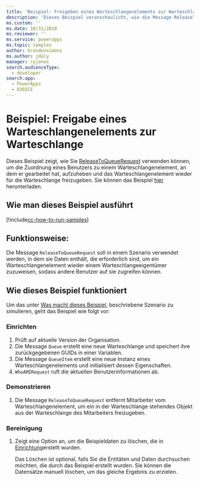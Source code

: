```yaml
---
title: 'Beispiel: Freigeben eines Warteschlangenelements zur Warteschlange (Common Data Service for Apps) | Microsoft Docs'
description: 'Dieses Beispiel veranschaulicht, wie die Message ReleaseToQueueRequest verwendet wird.'
ms.custom: ''
ms.date: 10/31/2018
ms.reviewer: ''
ms.service: powerapps
ms.topic: samples
author: brandonsimons
ms.author: jdaly
manager: ryjones
search.audienceType:
  - developer
search.app:
  - PowerApps
  - D365CE
---
```

# <a name="sample-release-a-queue-item-to-the-queue"></a>Beispiel: Freigabe eines Warteschlangenelements zur Warteschlange

<!-- https://docs.microsoft.com/en-us/dynamics365/customer-engagement/developer/sample-release-queue-item-queue-early-bound
Couldn't each of the operations in this series of samples be added to just one sample?
 -->
 Dieses Beispiel zeigt, wie Sie [ReleaseToQueueRequest](https://docs.microsoft.com/en-us/dotnet/api/microsoft.crm.sdk.messages.releasetoqueuerequest?view=dynamics-general-ce-9) verwenden können, um die Zuordnung eines Benutzers zu einem Warteschlangenelement, an dem er gearbeitet hat, aufzuheben und das Warteschlangenelement wieder für die Warteschlange freizugeben. Sie können das Beispiel [hier](https://github.com/Microsoft/PowerApps-Samples/tree/master/cds/orgsvc/C%23/ReleaseQueueItems) herunterladen.

## <a name="how-to-run-this-sample"></a>Wie man dieses Beispiel ausführt

[!include[cc-how-to-run-samples](../../includes/cc-how-to-run-samples.md)]

## <a name="what-this-sample-does"></a>Funktionsweise:

Die Message `ReleaseToQueueRequest` soll in einem Szenario verwendet werden, in dem sie Daten enthält, die erforderlich sind, um ein Warteschlangenelement wieder einem Warteschlangeeigentümer zuzuweisen, sodass andere Benutzer auf sie zugreifen können.

## <a name="how-this-sample-works"></a>Wie dieses Beispiel funktioniert

Um das unter [Was macht dieses Beispiel](#what-this-sample-does), beschriebene Szenario zu simulieren, geht das Beispiel wie folgt vor:

### <a name="setup"></a>Einrichten

1. Prüft auf aktuelle Version der Organisation.
2. Die Message `Queue` erstellt eine neue Warteschlange und speichert ihre zurückgegebenen GUIDs in einer Variablen.
3. Die Message `QueueItem` erstellt eine neue Instanz eines Warteschlangenelements und initialisiert dessen Eigenschaften.
4. `WhoAMIRequest` ruft die aktuellen Benutzerinformationen ab.

### <a name="demonstrate"></a>Demonstrieren

1. Die Message `ReleaseToQueueRequest` entfernt Mitarbeiter vom Warteschlangenelement, um ein in der Warteschlange stehendes Objekt aus der Warteschlange des Mitarbeiters freizugeben.

### <a name="clean-up"></a>Bereinigung

1. Zeigt eine Option an, um die Beispieldaten zu löschen, die in [Einrichtung](#setup)erstellt wurden.

    Das Löschen ist optional, falls Sie die Entitäten und Daten durchsuchen möchten, die durch das Beispiel erstellt wurden. Sie können die Datensätze manuell löschen, um das gleiche Ergebnis zu erzielen.
